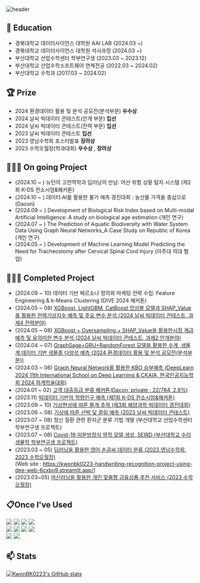 <div>
  
  ![header](https://capsule-render.vercel.app/api?type=cylinder&color=000000&height=100&section=header&text=Thank%20you%20for%20visiting!&fontColor=ffffff&fontSize=50&animation=fadeIn&fontAlignY=55)

## :school: Education
- 경북대학교 데이터사이언스 대학원 AAI LAB (2024.03 ~)
- 경북대학교 데이터사이언스 대학원 석사과정 (2024.03 ~)
- 부산대학교 산업수학센터 학부연구생 (2023.03 ~ 2023.12)
- 부산대학교 산업수학소프트웨어 연계전공 (2022.03 ~ 2024.02)
- 부산대학교 수학과 (2017.03 ~ 2024.02)

  
## :trophy: Prize
- 2024 환경데이터 활용 및 분석 공모전(분석부문) **우수상**<br>
- 2024 날씨 빅데이터 콘테스트(안개 부문) **입선**<br>
- 2024 날씨 빅데이터 콘테스트(전력 부문) **입선**<br>
- 2023 날씨 빅데이터 콘테스트 **입선**<br>
- 2023 영남수학회 포스터발표 **장려상**
- 2023 수학오월장(학과대회) **우수상** , **장려상**
## 👨🏻‍💻 On going Project
- (2024.10 ~   ) 뉴턴의 고전역학과 딥러닝의 만남: 어선 위험 상황 탐지 시스템 (제2회 K-DS 컨소시엄&해커톤)
- (2024.10 ~   ) 데이터·AI를 활용한 물가 예측 경진대회 : 농산물 가격을 중심으로 (Dacon)
- (2024.09 ~   ) Development of Biological Risk Index based on Multi-modal Artificial Intelligence: A study on biological age estimation (개인 연구)
- (2024.07 ~   ) The Prediction of Aquatic Biodiversity with Water System Data Using Graph Neural Networks_A Case Study on Republic of Korea (개인 연구)
- (2024.05 ~   ) Development of Machine Learning Model Predicting the Need for Tracheostomy after Cervical Spinal Cord Injury (아주대 의대 협업)


## 👨🏻‍💻 Completed Project
- (2024.09 ~ 10) 데이터 기반 페르소나 정의와 마케팅 전략 수립: Feature Engineering & k-Means Clustering (DIVE 2024 해커톤)
- (2024.05 ~ 08) [XGBoost, LightGBM, CatBoost 앙상블 모델과 SHAP_Value를 활용한 전력기상지수 예측 및 주요 변수 분석 (2024 날씨 빅데이터 콘테스트, 과제4 전력분야)](https://github.com/KwonBK0223/2024_Weather_Bigdata_Contest_Elec)
- (2024.05 ~ 08) [XGBoost + Oversampling + SHAP_Value을 활용한시정 계급 예측 및 유의미한 변수 분석 (2024 날씨 빅데이터 콘테스트, 과제2 안개분야)](https://github.com/KwonBK0223/2024_Weather_Bigdata_Contest_Fog)
- (2024.04 ~ 07) [GraphSage+GRU+RandomForest 모델을 활용한 수계, 생물계 데이터 기반 생물종 다양성 예측 (2024 환경데이터 활용 및 분석 공모전(분석부문))](https://github.com/KwonBK0223/2024_Echoton)
- (2024.03 ~ 06) [Graph Neural Network를 활용한 KBO 승부예측 (DeepLearn 2024 11th International School on Deep Learning & CKAIA, 한국인공지능학회 2024 하계학술대회)](https://github.com/KwonBK0223/KBO_Match_Prediction_with_GNN)
- (2024.01 ~ 02) [고객 대출등급 분류 해커톤(Dacon, private : 22/784, 2.8%)](https://github.com/KwonBK0223/customer_loan_rating_hackathon/tree/main)
- (2023.11) [빅데이터 기반의 학령인구 예측 (제1회 K-DS 컨소시엄&해커톤)](https://github.com/KwonBK0223/KDS_Hackathon_2023/tree/main)
- (2023.09 ~ 10) [기상현상에 따른 뜰개 추적 (제3회 해양과학 빅데이터 경진대회)](https://github.com/KwonBK0223/SEALAB_2023)
- (2023.06 ~ 08) [기상에 따른 선박 닻 끌림 예측 (2023 날씨 빅데이터 콘테스트)](https://github.com/KwonBK0223/2023_Weather_Bigdata_Contest)
- (2023.07 ~ 08) 정신 질환 관련 환자군 분류 기법 개발 (부산대학교 산업수학센터 학부연구생 프로젝트)
- (2023.07 ~ 08) [Covid-19 미분방정식 역학 모델 생성, SEIRD (부산대학교 수리생물학 학부연구생 프로젝트)](https://github.com/KwonBK0223/Covid19_differential-equation-model-SEIRD/tree/main)
- (2023.03 ~ 05) [딥러닝을 활용한 영어 손글씨 데이터 분류 (2023 영남수학회, 2023 수학오월장)](https://github.com/KwonBK0223/Handwriting_recognition_project_using_deep_learning)<br>(Web site : https://kwonbk0223-handwriting-recognition-project-using-dee-web-6cxbo9.streamlit.app/)
- (2023.03~05) [머신러닝을 활용한 개인 맞춤형 금융상품 추천 서비스 (2023 수학오월장)](https://github.com/KwonBK0223/Personalized_financial_product_recommendation_project_using_machine_learning)

## 📋Once I've Used

<img src="https://img.shields.io/badge/Python-3776AB?style=for-the-badge&logo=Python&logoColor=white">
<img src="https://img.shields.io/badge/Matlab-007ACC?style=for-the-badge&logo=Matlab&logoColor=white">
<img src="https://img.shields.io/badge/C-8B9CC?style=for-the-badge&logo=C&logoColor=white">
<img src="https://img.shields.io/badge/C++-00599C?style=for-the-badge&logo=C++&logoColor=white"><br>
<img src="https://img.shields.io/badge/Jupyter-F37626?style=for-the-badge&logo=Jupyter&logoColor=white">
<img src="https://img.shields.io/badge/VisualStudioCode-007ACC?style=for-the-badge&logo=VisualStudioCode&logoColor=white">
<img src="https://img.shields.io/badge/VisualStudio-007ACC?style=for-the-badge&logo=VisualStudio&logoColor=white">
<img src="https://img.shields.io/badge/PyCharm-000000?style=for-the-badge&logo=PyCharm&logoColor=white"><br>
<img src="https://img.shields.io/badge/GitHub-181717?style=for-the-badge&logo=GitHub&logoColor=white">
<img src="https://img.shields.io/badge/Notion-000000?style=for-the-badge&logo=Notion&logoColor=white">

## 📫 Stats
[![KwonBK0223's GitHub stats](https://github-readme-stats.vercel.app/api?username=KwonBK0223)](https://github.com/anuraghazra/github-readme-stats)
<br>

</div>


<!--
**KwonBK0223/KwonBK0223** is a ✨ _special_ ✨ repository because its `README.md` (this file) appears on your GitHub profile.

Here are some ideas to get you started:

- 🔭 I’m currently working on ...
- 🌱 I’m currently learning ...
- 👯 I’m looking to collaborate on ...
- 🤔 I’m looking for help with ...
- 💬 Ask me about ...
- 📫 How to reach me: ...
- 😄 Pronouns: ...
- ⚡ Fun fact: ...
-->

